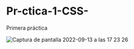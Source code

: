# Pr-ctica-1-CSS-
Primera práctica

![Captura de pantalla 2022-09-13 a las 17 23 26](https://user-images.githubusercontent.com/111460329/189941881-ccbcdbea-b795-4af9-9425-aa75a6cf75d6.png)
